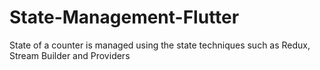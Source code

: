 # State-Management-Flutter
State of a counter is managed using the state techniques such as Redux, Stream Builder and Providers
